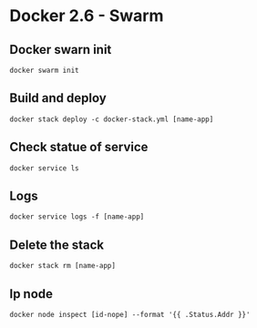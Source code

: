 # Docker 2.6 - Swarm

## Docker swarn init

```
docker swarm init
```

## Build and deploy 

```
docker stack deploy -c docker-stack.yml [name-app]
```

## Check statue of service

```
docker service ls
```

## Logs

```
docker service logs -f [name-app]
```

## Delete the stack

```
docker stack rm [name-app]
```

## Ip node

```
docker node inspect [id-nope] --format '{{ .Status.Addr }}'   
```
